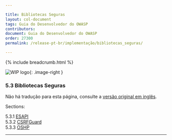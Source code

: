 ```yaml
---

title: Bibliotecas Seguras
layout: col-document
tags: Guia do Desenvolvedor do OWASP
contributors:
document: Guia do Desenvolvedor do OWASP
order: 27300
permalink: /release-pt-br/implementação/bibliotecas_seguras/

---
```


{% include breadcrumb.html %}

<style type="text/css">
.image-right {
  height: 180px;
  display: block;
  margin-left: auto;
  margin-right: auto;
  float: right;
}
</style>

![WIP logo](../../../assets/images/dg_wip.png "Trabalho em andamento"){: .image-right }

### 5.3 Bibliotecas Seguras

Não há tradução para esta página, consulte a [versão original em inglês][release0703].

Sections:

5.3.1 [ESAPI](01-esapi.md)  
5.3.2 [CSRFGuard](02-csrf-guard.md)  
5.3.3 [OSHP](03-secure-headers.md)  

----

[release0703]: https://github.com/OWASP/www-project-developer-guide/blob/main/draft/07-implementation/03-secure-libraries/toc.md
